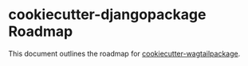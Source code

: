 # cookiecutter-djangopackage Roadmap

This document outlines the roadmap for [cookiecutter-wagtailpackage](https://github.com/ntbrown/cookiecutter-wagtailpackage).
